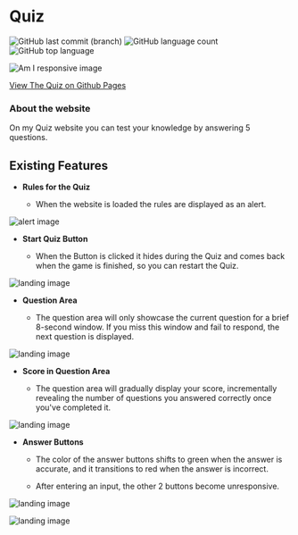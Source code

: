 # Quiz

![GitHub last commit (branch)](https://img.shields.io/github/last-commit/Novak030/Second-Project/main) ![GitHub language count](https://img.shields.io/github/languages/count/Novak030/Second-Project) ![GitHub top language](https://img.shields.io/github/languages/top/Novak030/Second-Project)

![Am I responsive image](https://novak030.github.io/second-project//documentation/responsive.png)

[View The Quiz on Github Pages](https://github.com/Novak030/second-project)

### About the website

On my Quiz website you can test your knowledge by answering 5 questions.

## Existing Features

- __Rules for the Quiz__
  
  - When the website is loaded the rules are displayed as an alert.

![alert image](https://novak030.github.io/second-project//documentation/alert.png)

- __Start Quiz Button__
  
  - When the Button is clicked it hides during the Quiz  and comes back when the game is finished, so you can restart the Quiz.

![landing image](https://novak030.github.io/second-project//documentation/landing.png)

- __Question Area__

  - The question area will only showcase the current question for a brief 8-second window. If you miss this window and fail to respond, the next question is displayed.

![landing image](https://novak030.github.io/second-project//documentation/question.png)

- __Score in Question Area__

  - The question area will gradually display your score, incrementally revealing the number of questions you answered correctly once you've completed it.

![landing image](https://novak030.github.io/second-project//documentation/over.png)



- __Answer Buttons__
  
  - The color of the answer buttons shifts to green when the answer is accurate, and it transitions to red when the answer is incorrect.
  
  - After entering an input, the other 2 buttons become unresponsive.
  

![landing image](https://novak030.github.io/second-project//documentation/correct.png)



![landing image](https://novak030.github.io/second-project//documentation/wrong.png)
